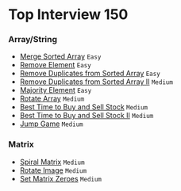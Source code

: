 # Top Interview 150
### Array/String
- [Merge Sorted Array](https://leetcode.com/problems/merge-sorted-array/) `Easy`
- [Remove Element](https://leetcode.com/problems/remove-duplicates-from-sorted-array/) `Easy`
- [Remove Duplicates from Sorted Array](https://leetcode.com/problems/remove-duplicates-from-sorted-array/) `Easy`
- [Remove Duplicates from Sorted Array II](https://leetcode.com/problems/remove-duplicates-from-sorted-array-ii/) `Medium`
- [Majority Element](https://leetcode.com/problems/majority-element/) `Easy`
- [Rotate Array](https://leetcode.com/problems/rotate-array/) `Medium`
- [Best Time to Buy and Sell Stock](https://leetcode.com/problems/best-time-to-buy-and-sell-stock/) `Medium`
- [Best Time to Buy and Sell Stock II](https://leetcode.com/problems/best-time-to-buy-and-sell-stock-ii/) `Medium`
- [Jump Game](https://leetcode.com/problems/jump-game/) `Medium`
### Matrix
- [Spiral Matrix](https://leetcode.com/problems/spiral-matrix/) `Medium`
- [Rotate Image](https://leetcode.com/problems/rotate-image/) `Medium`
- [Set Matrix Zeroes](https://leetcode.com/problems/set-matrix-zeroes/) `Medium`
